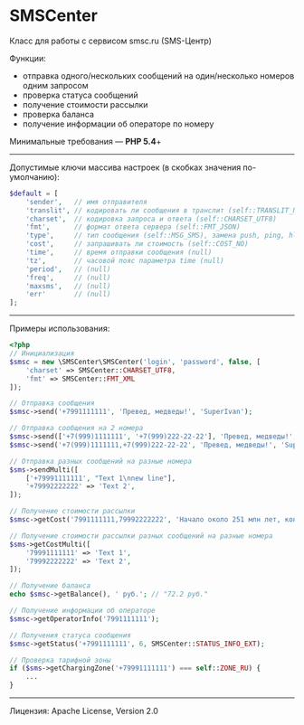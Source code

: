 SMSCenter
=========

Класс для работы с сервисом smsc.ru (SMS-Центр)

Функции:
* отправка одного/нескольких сообщений на один/несколько номеров одним запросом
* проверка статуса сообщений
* получение стоимости рассылки
* проверка баланса
* получение информации об операторе по номеру

Минимальные требования — **PHP 5.4**+

***

Допустимые ключи массива настроек (в скобках значения по-умолчанию):
```php
$default = [
    'sender',   // имя отправителя
    'translit', // кодировать ли сообщения в транслит (self::TRANSLIT_NONE)
    'charset',  // кодировка запроса и ответа (self::CHARSET_UTF8)
    'fmt',      // формат ответа сервера (self::FMT_JSON)
    'type',     // тип сообщения (self::MSG_SMS), замена push, ping, hlr и прочих
    'cost',     // запрашивать ли стоимость (self::COST_NO)
    'time',     // время отправки сообщения (null)
    'tz',       // часовой пояс параметра time (null)
    'period',   // (null)
    'freq',     // (null)
    'maxsms',   // (null)
    'err'       // (null)
];
```

***

Примеры использования:
```php
<?php
// Инициализация
$smsc = new \SMSCenter\SMSCenter('login', 'password', false, [
    'charset' => SMSCenter::CHARSET_UTF8,
    'fmt' => SMSCenter::FMT_XML
]);

// Отправка сообщения
$smsc->send('+7991111111', 'Превед, медведы!', 'SuperIvan');

// Отправка сообщения на 2 номера
$smsc->send(['+7(999)1111111', '+7(999)222-22-22'], 'Превед, медведы!', 'SuperIvan');
$smsc->send('+7(999)1111111,+7(999)222-22-22', 'Превед, медведы!', 'SuperIvan');

// Отправка разных сообщений на разные номера
$sms->sendMulti([
    ['+79991111111', "Text 1\nnew line"],
    '+79992222222' => 'Text 2',
]);

// Получение стоимости рассылки
$smsc->getCost('7991111111,79992222222', 'Начало около 251 млн лет, конец — 201 млн лет назад.');

// Получение стоимости рассылки разных сообщений на разные номера
$sms->getCostMulti([
    '79991111111' => 'Text 1',
    '79992222222' => 'Text 2',
]);

// Получение баланса
echo $smsc->getBalance(), ' руб.'; // "72.2 руб."

// Получение информации об операторе
$smsc->getOperatorInfo('7991111111');

// Получения статуса сообщения
$smsc->getStatus('+7991111111', 6, SMSCenter::STATUS_INFO_EXT);

// Проверка тарифной зоны
if ($sms->getChargingZone('+79991111111') === self::ZONE_RU) {
    ...
}
```

***

Лицензия: Apache License, Version 2.0
